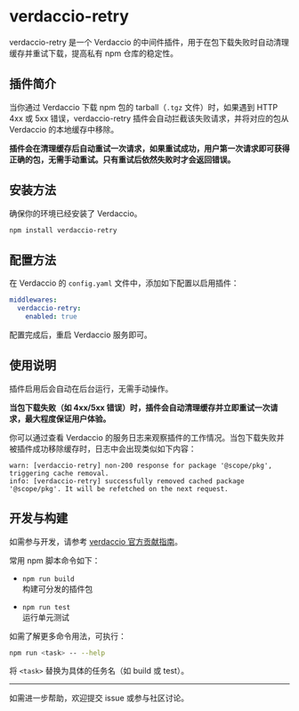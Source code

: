 # verdaccio-retry

verdaccio-retry 是一个 Verdaccio 的中间件插件，用于在包下载失败时自动清理缓存并重试下载，提高私有 npm 仓库的稳定性。

## 插件简介

当你通过 Verdaccio 下载 npm 包的 tarball（`.tgz` 文件）时，如果遇到 HTTP 4xx 或 5xx 错误，verdaccio-retry 插件会自动拦截该失败请求，并将对应的包从 Verdaccio 的本地缓存中移除。

**插件会在清理缓存后自动重试一次请求，如果重试成功，用户第一次请求即可获得正确的包，无需手动重试。只有重试后依然失败时才会返回错误。**

## 安装方法

确保你的环境已经安装了 Verdaccio。

```bash
npm install verdaccio-retry
```

## 配置方法

在 Verdaccio 的 `config.yaml` 文件中，添加如下配置以启用插件：

```yaml
middlewares:
  verdaccio-retry:
    enabled: true
```

配置完成后，重启 Verdaccio 服务即可。

## 使用说明

插件启用后会自动在后台运行，无需手动操作。

**当包下载失败（如 4xx/5xx 错误）时，插件会自动清理缓存并立即重试一次请求，最大程度保证用户体验。**

你可以通过查看 Verdaccio 的服务日志来观察插件的工作情况。当包下载失败并被插件成功移除缓存时，日志中会出现类似如下内容：

```log
warn: [verdaccio-retry] non-200 response for package '@scope/pkg', triggering cache removal.
info: [verdaccio-retry] successfully removed cached package '@scope/pkg'. It will be refetched on the next request.
```

## 开发与构建

如需参与开发，请参考 [verdaccio 官方贡献指南](https://github.com/verdaccio/verdaccio/blob/master/CONTRIBUTING.md)。

常用 npm 脚本命令如下：

- `npm run build`  
  构建可分发的插件包

- `npm run test`  
  运行单元测试

如需了解更多命令用法，可执行：

```bash
npm run <task> -- --help
```

将 `<task>` 替换为具体的任务名（如 build 或 test）。

---

如需进一步帮助，欢迎提交 issue 或参与社区讨论。